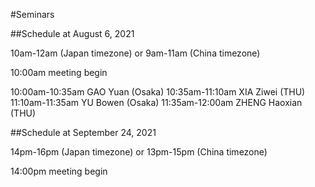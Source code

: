 #Seminars 

##Schedule at August 6, 2021

10am-12am (Japan timezone) or 9am-11am (China timezone)

10:00am meeting begin
    
10:00am-10:35am GAO Yuan (Osaka)
10:35am-11:10am XIA Ziwei (THU)
11:10am-11:35am YU Bowen (Osaka)
11:35am-12:00am ZHENG Haoxian (THU)




##Schedule at September 24, 2021

14pm-16pm (Japan timezone) or 13pm-15pm (China timezone)

14:00pm meeting begin
    

